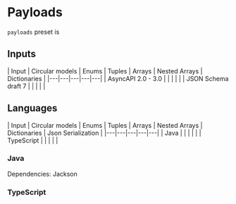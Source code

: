 # Payloads
`payloads` preset is 

## Inputs
| Input | Circular models | Enums | Tuples | Arrays | Nested Arrays | Dictionaries |
|---|---|---|---|---|
| AsyncAPI 2.0 - 3.0 |  |  |  |  |
| JSON Schema draft 7 |  |  |  |  |

## Languages

| Input | Circular models | Enums | Tuples | Arrays | Nested Arrays | Dictionaries | Json Serialization |
|---|---|---|---|---|
| Java |  |  |  |  |
| TypeScript |  |  |  |  |

### Java

Dependencies: Jackson

### TypeScript

